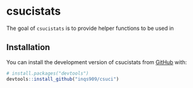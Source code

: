 
<!-- README.md is generated from README.Rmd. Please edit that file -->

# csucistats

<!-- badges: start -->
<!-- badges: end -->

The goal of `csucistats` is to provide helper functions to be used in

## Installation

You can install the development version of csucistats from
[GitHub](https://github.com/inqs909/csucistats) with:

``` r
# install.packages("devtools")
devtools::install_github("inqs909/csuci")
```
